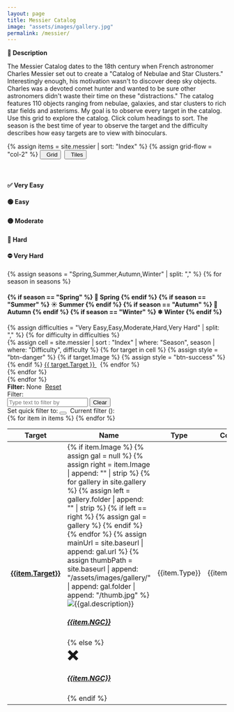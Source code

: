 ```yaml
---
layout: page
title: Messier Catalog
image: "assets/images/gallery.jpg"
permalink: /messier/
---
```

<p><strong><span id="expando" data-value="open">🔽</span>&nbsp;Description</strong></p>
<p id="expando-target">The Messier Catalog dates to the 18th century when French astronomer Charles Messier set out to create a "Catalog of Nebulae and Star Clusters." Interestingly enough, his motivation wasn't to discover deep sky objects. Charles was a devoted comet hunter and wanted to be sure other astronomers didn't waste their time on these "distractions." The catalog features 110 objects ranging from nebulae, galaxies, and star clusters to rich star fields and asterisms. My goal is to observe every target in the catalog. Use this grid to explore the catalog. Click colum headings to sort. The season is the best time of year to observe the target and the difficulty describes how easy targets are to view with binoculars.</p>

{% assign items = site.messier | sort: "Index" %}
{% assign grid-flow = "col-2" %}
<button id="btnGrid"><span class="fa fa-list"/> &nbsp; Grid</button>&nbsp;
<button id="btnTile"><span class="fa fa-th"/> &nbsp; Tiles</button>
<div class="container-fluid" id="tiles">
    <div class="row">
        <div class="{{grid-flow}}">
            <span class="fa fa-star"/> &nbsp;<span id="report"></span>
        </div>
        <div class="{{grid-flow}}">
            <h4>✅ Very Easy</h4>
        </div>
        <div class="{{grid-flow}}">
            <h4>🟢 Easy</h4>
        </div>
        <div class="{{grid-flow}}">
            <h4>🟡 Moderate</h4>
        </div>
        <div class="{{grid-flow}}">
            <h4>🔴 Hard</h4>
        </div>
        <div class="{{grid-flow}}">
            <h4>⛔ Very Hard</h4>
        </div>
    </div>
    {% assign seasons = "Spring,Summer,Autumn,Winter" | split: "," %}
    {% for season in seasons %}
    <div class="row" data-value="{{ season }}">
        <div class="{{grid-flow}}">            
            <h4>
            {% if season == "Spring" %}
            🌼 Spring
            {% endif %}
            {% if season == "Summer" %}
            ☀ Summer
            {% endif %}
            {% if season == "Autumn" %}
            🍂 Autumn
            {% endif %}
            {% if season == "Winter" %}
            ❄ Winter
            {% endif %}
            </h4>
        </div>
        {% assign difficulties = "Very Easy,Easy,Moderate,Hard,Very Hard" | split: "," %}
        {% for difficulty in difficulties %}
        <div class="{{grid-flow}} border border-dark" data-value="{{ difficulty }}">
            {% assign cell = site.messier | sort : "Index" | where: "Season", season | where: "Difficulty", difficulty %}
            {% for target in cell %}
                {% assign style = "btn-danger" %}
                {% if target.Image %}
                    {% assign style = "btn-success" %}
                {% endif %}
                <a href="/messier/{{ target.Target | downcase }}" class="m-1 p-1 btn {{style}}" title="View details of {{ target.NGC }}">
                    {{ target.Target }}
                </a>&nbsp;
            {% endfor %}            
        </div>
        {% endfor %}
    </div>    
    {% endfor %}        
</div>
<div class="container-fluid" id="grid">
    <div class="row">
        <div class="col-6">
            <strong>Filter:</strong>&nbsp;<span id="filters">None</span>&nbsp;
            <a class="btn btn-secondary btn-sm mb-1" id="btnClearFilter" href="#">Reset</a>
        </div>
        <div class="col-6">
            <div class="input-group">
                <div class="input-group-prepend">
                    <span class="input-group-text" id="filter-label">Filter:</span>
                </div>
                <input type="text" id="textFilter" class="form-control" placeholder="Type text to filter by" aria-label="Filter" aria-describedby="filter-label"/>
                <button class="btn btn-secondary btn-sm mb-1 ml-1" id="btnClearText">Clear</button>
            </div>
        </div>
    </div>
    <div class="row">
        Set quick filter to:
        <button id="filterToggle" class="btn btn-link btn-sm"></button>
        &nbsp;Current filter (<span id="currentFilter"></span>):&nbsp;
        <span id="filter-type"></span>
        <span id="filter-constellation"></span>
        <span id="filter-season"></span>
        <span id="filter-difficulty"></span>
    </div>
    <div class="row">
        <div class="col-12">
            <table class="table table-striped table-hover table-sm mw-100">
                <thead class="thead-light table-info">
                    <tr>
                        <th scope="col" class="" data-sort="target">Target</th>
                        <th scope="col" data-sort="name" class="text-center">Name</th>
                        <th scope="col" data-sort="type">Type</th>      
                        <th scope="col" data-sort="constellation">Constellation</th>
                        <th scope="col" data-sort="ra">R.A.</th>
                        <th scope="col" data-sort="dec">Dec.</th>
                        <th scope="col" data-sort="magnitude">Mag.</th>
                        <th scope="col" data-sort="size">Size</th>
                        <th scope="col" data-sort="distanceLy">Distance</th>
                        <th scope="col" data-sort="season">Season</th>
                        <th scope="col" data-sort="difficulty">Difficulty</th>
                    </tr>
                </thead>
                <tbody>
                    {% for item in items %}
                    <tr class="align-items-center">
                        <th scope="row" class="align-items-center" data-value="{{item.Target}}">
                            <a href="/messier/{{item.Target | downcase }}" title="{{item.Target}}">{{item.Target}}</a>
                        </th>
                        <td class="text-center" data-value="{{item.NGC}}" data-captured="{{ item.Image }}">
                            {% if item.Image %}
                                {% assign gal = null %}
                                {% assign right = item.Image | append: "" | strip %}
                                {% for gallery in site.gallery %}
                                    {% assign left = gallery.folder | append: "" | strip %}
                                    {% if left == right %}
                                        {% assign gal =  gallery %}
                                    {% endif %}
                                {% endfor %}
                                {% assign mainUrl = site.baseurl | append: gal.url %}
                                {% assign thumbPath = site.baseurl | append: "/assets/images/gallery/" | append: gal.folder | append: "/thumb.jpg" %}
                                <div class="card bg-light messier-card">
                                    <img class="card-img-top" src="{{thumbPath}}" alt="{{gal.description}}" title="{{gal.description}}">
                                    <div class="card-img-overlay">
                                        <h5 class="card-title">
                                            <a class="stretched-link" href="/messier/{{item.Target | downcase }}" title="Messier {{item.Target}}">
                                                {{item.NGC}}
                                            </a>
                                        </h5>          
                                    </div>
                                </div>                                
                            {% else %}
                            <div class="card bg-light messier-card">
                                    <strong style="font-size: 2em;">❌</strong>
                                    <div class="card-body">
                                        <h5 class="card-title">
                                            <a class="stretched-link" href="/messier/{{item.Target | downcase }}" title="Messier {{item.Target}}">
                                                {{item.NGC}}
                                            </a>
                                        </h5>          
                                    </div>
                            </div>
                            {% endif %}
                        </td>
                        <td data-value="{{item.Type}}" data-filter="type">{{item.Type}}</td>
                        <td data-value="{{item.Constellation}}" data-filter="constellation">{{item.Constellation}}</td>
                        <td data-value="{{item.RA}}">{{item.RA}}</td>
                        <td data-value="{{item.Dec}}">{{item.Dec}}</td>
                        <td data-value="{{item.Magnitude}}">
                            {% assign magnitude = item.Magnitude | to_integer %}
                            {% assign value = "&nbsp;" | append: item.Magnitude | append: "&nbsp;" %}
                            {% assign intensity = 200 | times: magnitude | divided_by: 10  %}
                            {% assign intensity = 255 | minus: intensity %}
                            {% assign fontcolor = "white" %}
                            {% if intensity > 127 %}
                            {% assign fontcolor = "black" %}
                            {% endif %}
                            <span class="border m-2 p-1 rounded-circle d-none d-lg-inline" style="width: 5em; color: {{fontcolor}}; background-color: rgb({{intensity}}, {{intensity}}, {{intensity}})">{{ value }}</span>
                        </td>
                        <td data-value="{{item.Size}}">{{item.Size}}</td>
                        <td data-value="{{item.DistanceLy}}">{{item.DistanceLy}} L.Y.</td>
                        <td data-value="{{item.Season}}" data-filter="season">
                            {% case item.Season %}
                                {% when "Winter" %}
                                <span title="Winter">❄</span>
                                {% when "Spring" %}
                                <span title="Spring">🌼</span>
                                {% when "Summer" %}
                                <span title="Summer">☀</span>                    
                                {% when "Autumn" %}
                                <span title="Autumn">🍂</span>                    
                                {% else %}
                            {% endcase %}
                            <span class="d-none d-lg-inline">&nbsp;{{ item.Season }}</span>
                        </td>
                        <td data-value="{{item.Difficulty}}" data-filter="difficulty">
                            {% case item.Difficulty %}
                                {% when "Very Easy" %}
                                <span title="Very Easy">✅</span>
                                {% when "Easy" %}
                                <span title="Easy">🟢</span>
                                {% when "Moderate" %}
                                <span title="Moderate">🟡</span>
                                {% when "Hard" %}
                                <span title="Hard">🔴</span>
                                {% when "Very Hard" %}
                                <span title="Very Hard">⛔</span>
                            {% endcase %}
                            <span class="d-none d-lg-inline">&nbsp;{{ item.Difficulty }}</span>
                        </td>
                    </tr>
                    {% endfor %}
                </tbody>
            </table>
        </div>
    </div>
</div>


<script src="{{ site.baseurl }}/assets/js/messier.js"></script>